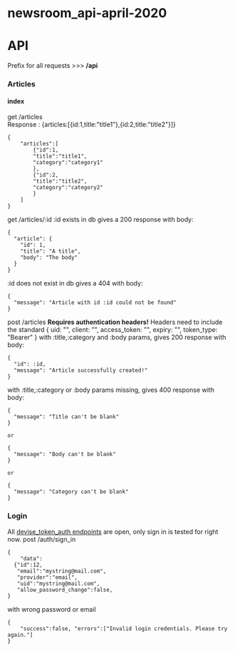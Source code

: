 # newsroom_api-april-2020

# API

Prefix for all requests >>> **/api**

### **Articles**

#### index

get /articles  
Response : {articles:[{id:1,title:"title1"},{id:2,title:"title2"}]}

```
{
    "articles":[
        {"id":1,
        "title":"title1",
        "category":"category1"
        },
        {"id":2,
        "title":"title2",
        "category":"category2"
        }
    ]
}
```

get /articles/:id
:id exists in db gives a 200 response with body:

```
{
  "article": {
    "id": 1,
    "title": "A title",
    "body": "The body"
  }
}
```

:id does not exist in db gives a 404 with body:

```
{
  "message": "Article with id :id could not be found"
}
```

post /articles **Requires authentication headers!**
Headers need to include the standard { uid: "", client: "", access_token: "", expiry: "", token_type: "Bearer" }
with :title,:category and :body params, gives 200 response with body:

```
{
  "id": :id,
  "message": "Article successfully created!"
}
```

with :title,:category or :body params missing, gives 400 response with body:

```
{
  "message": "Title can't be blank"
}

or

{
  "message": "Body can't be blank"
}

or

{
  "message": "Category can't be blank"
}
```

### **Login**

All [devise_token_auth endpoints](https://devise-token-auth.gitbook.io/devise-token-auth/usage) are open, only sign in is tested for right now.
post /auth/sign_in

```
{
    "data":
  {"id":12,
   "email":"mystring@mail.com",
   "provider":"email",
   "uid":"mystring@mail.com",
   "allow_password_change":false,
}
```

with wrong password or email

```
{
    "success":false, "errors":["Invalid login credentials. Please try again."]
}
```
